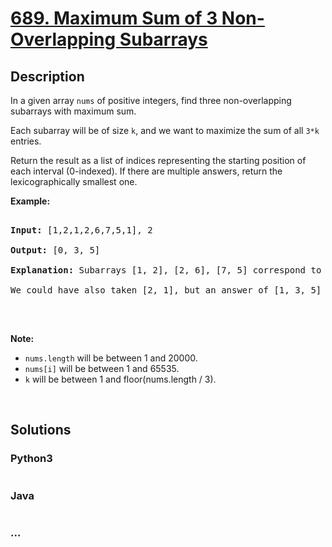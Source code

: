 # [689. Maximum Sum of 3 Non-Overlapping Subarrays](https://leetcode.com/problems/maximum-sum-of-3-non-overlapping-subarrays)



## Description

<p>In a given array <code>nums</code> of positive integers, find three non-overlapping subarrays with maximum sum.</p>



<p>Each subarray will be of size <code>k</code>, and we want to maximize the sum of all <code>3*k</code> entries.</p>



<p>Return the result as a list of indices representing the starting position of each interval (0-indexed). If there are multiple answers, return the lexicographically smallest one.</p>



<p><b>Example:</b></p>



<pre>

<b>Input:</b> [1,2,1,2,6,7,5,1], 2

<b>Output:</b> [0, 3, 5]

<b>Explanation:</b> Subarrays [1, 2], [2, 6], [7, 5] correspond to the starting indices [0, 3, 5].

We could have also taken [2, 1], but an answer of [1, 3, 5] would be lexicographically larger.

</pre>



<p>&nbsp;</p>



<p><b>Note:</b></p>



<ul>
	<li><code>nums.length</code> will be between 1 and 20000.</li>
	<li><code>nums[i]</code> will be between 1 and 65535.</li>
	<li><code>k</code> will be between 1 and floor(nums.length / 3).</li>
</ul>



<p>&nbsp;</p>



## Solutions

<!-- tabs:start -->

### **Python3**

```python

```

### **Java**

```java

```

### **...**

```

```

<!-- tabs:end -->
